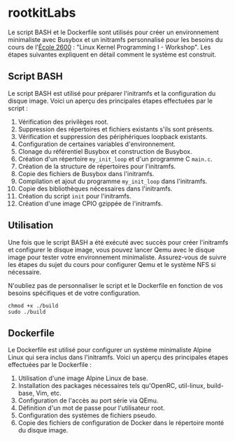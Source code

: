 # rootkitLabs

Le script BASH et le Dockerfile sont utilisés pour créer un environnement minimaliste avec Busybox et un initramfs personnalisé pour les besoins du cours de l'[École 2600](https://ecole2600.com/)
: "Linux Kernel Programming I - Workshop". Les étapes suivantes expliquent en détail comment le système est construit.

## Script BASH

Le script BASH est utilisé pour préparer l'initramfs et la configuration du disque image. Voici un aperçu des principales étapes effectuées par le script :

1. Vérification des privilèges root.
2. Suppression des répertoires et fichiers existants s'ils sont présents.
3. Vérification et suppression des périphériques loopback existants.
4. Configuration de certaines variables d'environnement.
5. Clonage du référentiel Busybox et construction de Busybox.
6. Création d'un répertoire `my_init_loop` et d'un programme C `main.c`.
7. Création de la structure de répertoires pour l'initramfs.
8. Copie des fichiers de Busybox dans l'initramfs.
9. Compilation et ajout du programme `my_init_loop` dans l'initramfs.
10. Copie des bibliothèques nécessaires dans l'initramfs.
11. Création du script `init` pour l'initramfs.
12. Création d'une image CPIO gzippée de l'initramfs.

## Utilisation
Une fois que le script BASH a été exécuté avec succès pour créer l'initramfs et configurer le disque image, vous pouvez lancer Qemu avec le disque image pour tester votre environnement minimaliste. Assurez-vous de suivre les étapes du sujet du cours pour configurer Qemu et le système NFS si nécessaire.

N'oubliez pas de personnaliser le script et le Dockerfile en fonction de vos besoins spécifiques et de votre configuration.
```
chmod +x ./build
sudo ./build
```

## Dockerfile

Le Dockerfile est utilisé pour configurer un système minimaliste Alpine Linux qui sera inclus dans l'initramfs. Voici un aperçu des principales étapes effectuées par le Dockerfile :

1. Utilisation d'une image Alpine Linux de base.
2. Installation des packages nécessaires tels qu'OpenRC, util-linux, build-base, Vim, etc.
3. Configuration de l'accès au port série via QEmu.
4. Définition d'un mot de passe pour l'utilisateur root.
5. Configuration des systèmes de fichiers pseudo.
6. Copie des fichiers de configuration de Docker dans le répertoire monté du disque image.
